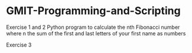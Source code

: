 # GMIT-Programming-and-Scripting
Exercise 1 and 2
  Python program to calculate the nth Fibonacci number where n the sum of the first and last letters of your first name as numbers

Exercise 3
  
